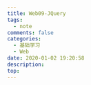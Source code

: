 ```yaml
---
title: Web09-JQuery
tags:
  - note
comments: false
categories:
  - 基础学习
  - Web
date: 2020-01-02 19:20:58
description:
top:
---
```

